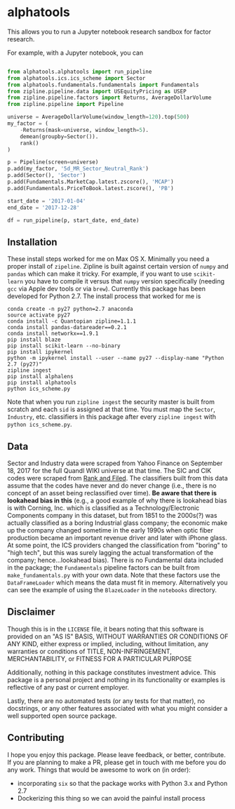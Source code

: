 # alphatools

This allows you to run a Jupyter notebook research sandbox for factor research.

For example, with a Jupyter notebook, you can

```python

from alphatools.alphatools import run_pipeline
from alphatools.ics.ics_scheme import Sector
from alphatools.fundamentals.fundamentals import Fundamentals
from zipline.pipeline.data import USEquityPricing as USEP
from zipline.pipeline.factors import Returns, AverageDollarVolume
from zipline.pipeline import Pipeline

universe = AverageDollarVolume(window_length=120).top(500)
my_factor = (
    -Returns(mask=universe, window_length=5).
    demean(groupby=Sector()).
    rank()
)

p = Pipeline(screen=universe)
p.add(my_factor, '5d_MR_Sector_Neutral_Rank')
p.add(Sector(), 'Sector')
p.add(Fundamentals.MarketCap.latest.zscore(), 'MCAP')
p.add(Fundamentals.PriceToBook.latest.zscore(), 'PB')

start_date = '2017-01-04'
end_date = '2017-12-28'

df = run_pipeline(p, start_date, end_date)
```

## Installation

These install steps worked for me on Max OS X. Minimally you need a proper install of `zipeline`. Zipline is built against certain version of `numpy` and `pandas` which can make it tricky. For example, if you want to use `scikit-learn` you have to compile it versus that `numpy` version specifically (needing `gcc` via Apple dev tools or via `brew`). Currently this package has been developed for Python 2.7. The install process that worked for me is

```
conda create -n py27 python=2.7 anaconda
source activate py27
conda install -c Quantopian zipline=1.1.1
conda install pandas-datareader==0.2.1
conda install networkx==1.9.1
pip install blaze
pip install scikit-learn --no-binary
pip install ipykernel
python -m ipykernel install --user --name py27 --display-name "Python 2.7 (py27)"
zipline ingest
pip install alphalens
pip install alphatools
python ics_scheme.py 
```

Note that when you run `zipline ingest` the security master is built from scratch and each `sid` is assigned at that time. You must map the `Sector`, `Industry`, etc. classifiers in this package after every `zipline ingest` with `python ics_scheme.py`.

## Data

Sector and Industry data were scraped from Yahoo Finance on September 18, 2017 for the full Quandl WIKI universe at that time. The SIC and CIK codes were scraped from [Rank and Filed](http://rankandfiled.com/). The classifiers built from this data assume that the codes have never and do never change (i.e., there is no concept of an asset being reclassified over time). **Be aware that there is lookahead bias in this** (e.g., a good example of why there is lookahead bias is with Corning, Inc. which is classified as a Technology/Electronic Components company in this dataset, but from 1851 to the 2000s(?) was actually classified as a boring Industrial glass company; the economic make up the company changed sometime in the early 1990s when optic fiber production became an important revenue driver and later with iPhone glass. At some point, the ICS providers changed the classification from "boring" to "high tech", but this was surely lagging the actual transformation of the company; hence...lookahead bias). There is no Fundamental data included in the package; the `Fundamentals` pipeline factors can be built from `make_fundamentals.py` with your own data. Note that these factors use the `DataFrameLoader` which means the data must fit in memory. Alternatively you can see the example of using the `BlazeLoader` in the `notebooks` directory.

## Disclaimer

Though this is in the `LICENSE` file, it bears noting that this software is provided on an "AS IS" BASIS, WITHOUT WARRANTIES OR CONDITIONS OF ANY KIND, either express or implied, including, without limitation, any warranties or conditions of TITLE, NON-INFRINGEMENT, MERCHANTABILITY, or FITNESS FOR A PARTICULAR PURPOSE

Additionally, nothing in this package constitutes investment advice. This package is a personal project and nothing in its functionality or examples is reflective of any past or current employer.

Lastly, there are no automated tests (or any tests for that matter), no docstrings, or any other features associated with what you might consider a well supported open source package. 

## Contributing

I hope you enjoy this package. Please leave feedback, or better, contribute. If you are planning to make a PR, please get in touch with me before you do any work. Things that would be awesome to work on (in order):

- incorporating `six` so that the package works with Python 3.x and Python 2.7
- Dockerizing this thing so we can avoid the painful install process
